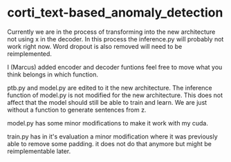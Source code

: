 # corti_text-based_anomaly_detection

Currently we are in the process of transforming into the new architecture not using x in the decoder. In this process the inference.py will probably not work right now. Word dropout is also removed will need to be reimplemented.


I (Marcus) added encoder and decoder funtions feel free to move what you think belongs in which function.

ptb.py and model.py are edited to it the new architecture. The inference function of model.py is not modified for the new architecture. This does not affect that the model should still be able to train and learn. We are just without a function to generate sentences from z.

model.py has some minor modifications to make it work with my cuda.

train.py has in it's evaluation a minor modification where it was previously able to remove some padding. it does not do that anymore but might be reimplementable later.
